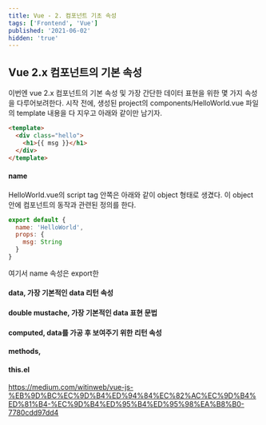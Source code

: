 ```yaml
---
title: Vue - 2. 컴포넌트 기초 속성
tags: ['Frontend', 'Vue']
published: '2021-06-02'
hidden: 'true'
---
```

## Vue 2.x 컴포넌트의 기본 속성
이번엔 vue 2.x 컴포넌트의 기본 속성 및 가장 간단한 데이터 표현을 위한 몇 가지 속성을 다루어보려한다. 시작 전에, 생성된 project의 components/HelloWorld.vue 파일의 template 내용을 다 지우고 아래와 같이만 남기자.
```html
<template>
  <div class="hello">
    <h1>{{ msg }}</h1>
  </div>
</template>
```

#### name
HelloWorld.vue의 script tag 안쪽은 아래와 같이 object 형태로 생겼다. 이 object 안에 컴포넌트의 동작과 관련된 정의를 한다.
```javascript
export default {
  name: 'HelloWorld',
  props: {
    msg: String
  }
}
```
여기서 name 속성은 export한

#### data, 가장 기본적인 data 리턴 속성

#### double mustache, 가장 기본적인 data 표현 문법

#### computed, data를 가공 후 보여주기 위한 리턴 속성

#### methods,

#### this.el
https://medium.com/witinweb/vue-js-%EB%9D%BC%EC%9D%B4%ED%94%84%EC%82%AC%EC%9D%B4%ED%81%B4-%EC%9D%B4%ED%95%B4%ED%95%98%EA%B8%B0-7780cdd97dd4
